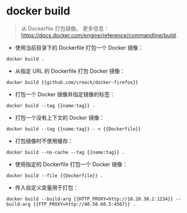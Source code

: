 # docker build

> 从 Dockerfile 打包镜像。
> 更多信息：<https://docs.docker.com/engine/reference/commandline/build>.

- 使用当前目录下的 Dockerfile 打包一个 Docker 镜像：

`docker build .`

- 从指定 URL 的 Dockerfile 打包 Docker 镜像：

`docker build {{github.com/creack/docker-firefox}}`

- 打包一个 Docker 镜像并指定镜像的标签：

`docker build --tag {{name:tag}} .`

- 打包一个没有上下文的 Docker 镜像：

`docker build --tag {{name:tag}} - < {{Dockerfile}}`

- 打包镜像时不使用缓存：

`docker build --no-cache --tag {{name:tag}} .`

- 使用指定的 Dockerfile 打包一个 Docker 镜像：

`docker build --file {{Dockerfile}} .`

- 传入自定义变量用于打包：

`docker build --build-arg {{HTTP_PROXY=http://10.20.30.2:1234}} --build-arg {{FTP_PROXY=http://40.50.60.5:4567}} .`
